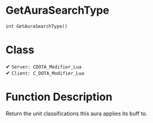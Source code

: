 # GetAuraSearchType
```
int GetAuraSearchType()
```
# Class
✔ `Server: CDOTA_Modifier_Lua`  
✔ `Client: C_DOTA_Modifier_Lua`  

# Function Description
Return the unit classifications this aura applies its buff to.
